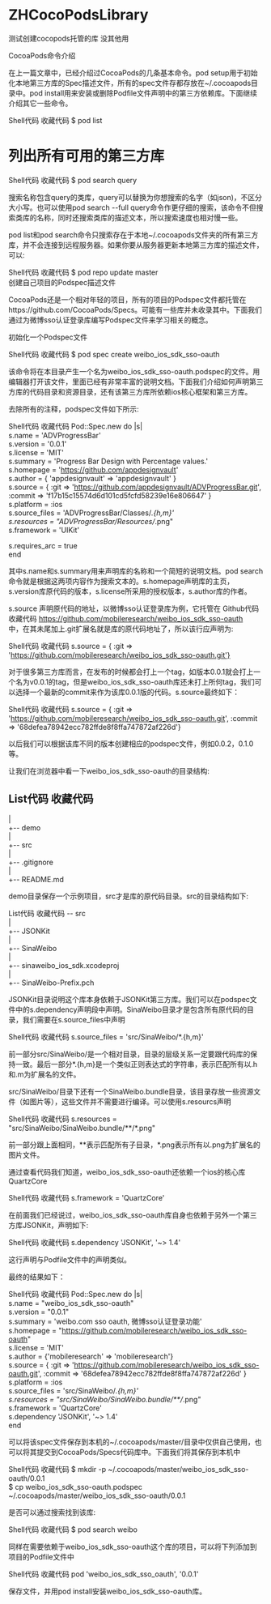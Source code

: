 # ZHCocoPodsLibrary
测试创建cocopods托管的库 没其他用


CocoaPods命令介绍 

在上一篇文章中，已经介绍过CocoaPods的几条基本命令。pod setup用于初始化本地第三方库的Spec描述文件，所有的spec文件存都存放在~/.cocoapods目录中。pod install用来安装或删除Podfile文件声明中的第三方依赖库。下面继续介绍其它一些命令。 

Shell代码  收藏代码
$ pod list  
# 列出所有可用的第三方库  


Shell代码  收藏代码
$ pod search query  

搜索名称包含query的类库，query可以替换为你想搜索的名字（如json)，不区分大小写。也可以使用pod search --full query命令作更仔细的搜索，该命令不但搜索类库的名称，同时还搜索类库的描述文本，所以搜索速度也相对慢一些。 

pod list和pod search命令只搜索存在于本地~/.cocoapods文件夹的所有第三方库，并不会连接到远程服务器。如果你要从服务器更新本地第三方库的描述文件，可以: 

Shell代码  收藏代码
$ pod repo update master  
创建自己项目的Podspec描述文件  


CocoaPods还是一个相对年轻的项目，所有的项目的Podspec文件都托管在https://github.com/CocoaPods/Specs。可能有一些库并未收录其中。下面我们通过为微博sso认证登录库编写Podspec文件来学习相关的概念。 

初始化一个Podspec文件 

Shell代码  收藏代码
$ pod spec create weibo_ios_sdk_sso-oauth  


该命令将在本目录产生一个名为weibo_ios_sdk_sso-oauth.podspec的文件。用编辑器打开该文件，里面已经有非常丰富的说明文档。下面我们介绍如何声明第三方库的代码目录和资源目录，还有该第三方库所依赖ios核心框架和第三方库。 

去除所有的注释，podspec文件如下所示: 

Shell代码  收藏代码
Pod::Spec.new do |s|  
  s.name     = 'ADVProgressBar'  
  s.version  = '0.0.1'  
  s.license  = 'MIT'  
  s.summary  = 'Progress Bar Design with Percentage values.'  
  s.homepage = 'https://github.com/appdesignvault'  
  s.author   = { 'appdesignvault' => 'appdesignvault' }  
  s.source   = { :git => 'https://github.com/appdesignvault/ADVProgressBar.git', :commit => 'f17b15c15574d6d101cd5fcfd58239e16e806647' }  
  s.platform = :ios    
  s.source_files = 'ADVProgressBar/Classes/*.{h,m}'  
  s.resources = "ADVProgressBar/Resources/*.png"  
  s.framework = 'UIKit'  
  
  s.requires_arc = true    
end  

其中s.name和s.summary用来声明库的名称和一个简短的说明文档。pod search命令就是根据这两项内容作为搜索文本的。s.homepage声明库的主页，s.version库原代码的版本，s.license所采用的授权版本，s.author库的作者。 

s.source 声明原代码的地址，以微博sso认证登录库为例，它托管在
Github代码  收藏代码
https://github.com/mobileresearch/weibo_ios_sdk_sso-oauth  
中，在其未尾加上.git扩展名就是库的原代码地址了，所以该行应声明为: 

Shell代码  收藏代码
s.source = { :git => 'https://github.com/mobileresearch/weibo_ios_sdk_sso-oauth.git'}  


对于很多第三方库而言，在发布的时候都会打上一个tag，如版本0.0.1就会打上一个名为v0.0.1的tag，但是weibo_ios_sdk_sso-oauth库还未打上所何tag，我们可以选择一个最新的commit来作为该库0.0.1版的代码。s.source最终如下： 

Shell代码  收藏代码
s.source = { :git => 'https://github.com/mobileresearch/weibo_ios_sdk_sso-oauth.git', :commit => '68defea78942ecc782ffde8f8ffa747872af226d'}  

以后我们可以根据该库不同的版本创建相应的podspec文件，例如0.0.2，0.1.0等。 

让我们在浏览器中看一下weibo_ios_sdk_sso-oauth的目录结构: 

List代码  收藏代码
--  
|  
+-- demo  
|  
+-- src  
|  
+-- .gitignore  
|  
+-- README.md  

demo目录保存一个示例项目，src才是库的原代码目录。src的目录结构如下: 

List代码  收藏代码
-- src  
    |  
    +-- JSONKit  
    |  
    +-- SinaWeibo  
    |  
    +-- sinaweibo_ios_sdk.xcodeproj  
    |  
    +-- SinaWeibo-Prefix.pch  

JSONKit目录说明这个库本身依赖于JSONKit第三方库。我们可以在podspec文件中的s.dependency声明段中声明。SinaWeibo目录才是包含所有原代码的目录，我们需要在s.source_files中声明 

Shell代码  收藏代码
s.source_files = 'src/SinaWeibo/*.{h,m}'  

前一部分src/SinaWeibo/是一个相对目录，目录的层级关系一定要跟代码库的保持一致。最后一部分*.{h,m}是一个类似正则表达式的字符串，表示匹配所有以.h和.m为扩展名的文件。 

src/SinaWeibo/目录下还有一个SinaWeibo.bundle目录，该目录存放一些资源文件（如图片等），这些文件并不需要进行编译。可以使用s.resourcs声明 

Shell代码  收藏代码
s.resources = "src/SinaWeibo/SinaWeibo.bundle/**/*.png"  

前一部分跟上面相同，**表示匹配所有子目录，*.png表示所有以.png为扩展名的图片文件。 

通过查看代码我们知道，weibo_ios_sdk_sso-oauth还依赖一个ios的核心库QuartzCore 

Shell代码  收藏代码
s.framework = 'QuartzCore'  

在前面我们已经说过，weibo_ios_sdk_sso-oauth库自身也依赖于另外一个第三方库JSONKit，声明如下: 

Shell代码  收藏代码
s.dependency 'JSONKit', '~> 1.4'  

这行声明与Podfile文件中的声明类似。 

最终的结果如下： 

Shell代码  收藏代码
Pod::Spec.new do |s|  
  s.name         = "weibo_ios_sdk_sso-oauth"  
  s.version      = "0.0.1"  
  s.summary  = 'weibo.com sso oauth, 微博sso认证登录功能'  
  s.homepage     = "https://github.com/mobileresearch/weibo_ios_sdk_sso-oauth"  
  s.license      = 'MIT'  
  s.author       = {'mobileresearch' => 'mobileresearch'}  
  s.source       = { :git => 'https://github.com/mobileresearch/weibo_ios_sdk_sso-oauth.git', :commit => '68defea78942ecc782ffde8f8ffa747872af226d' }  
  s.platform = :ios  
  s.source_files = 'src/SinaWeibo/*.{h,m}'  
  s.resources = "src/SinaWeibo/SinaWeibo.bundle/**/*.png"  
  s.framework  = 'QuartzCore'  
  s.dependency 'JSONKit', '~> 1.4'  
end  

可以将该spec文件保存到本机的~/.cocoapods/master/目录中仅供自己使用，也可以将其提交到CocoaPods/Specs代码库中。下面我们将其保存到本机中 

Shell代码  收藏代码
$ mkdir -p ~/.cocoapods/master/weibo_ios_sdk_sso-oauth/0.0.1  
$ cp weibo_ios_sdk_sso-oauth.podspec ~/.cocoapods/master/weibo_ios_sdk_sso-oauth/0.0.1  

是否可以通过搜索找到该库: 

Shell代码  收藏代码
$ pod search weibo  

同样在需要依赖于weibo_ios_sdk_sso-oauth这个库的项目，可以将下列添加到项目的Podfile文件中 

Shell代码  收藏代码
pod 'weibo_ios_sdk_sso_oauth', '0.0.1'  

保存文件，并用pod install安装weibo_ios_sdk_sso-oauth库。 
